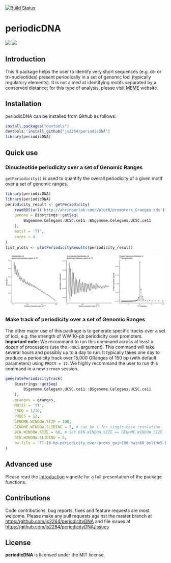 [![Build Status](https://travis-ci.com/js2264/periodicDNA.svg?branch=master)](https://travis-ci.com/js2264/periodicDNA)

# periodicDNA

![](man/images/TT_tissue-specific-classes.png)
![](man/images/WW-TT-AA-10bp-periodicity_tissue-spe-TSSs.png)

## Introduction

This R package helps the user to identify very short sequences (e.g. di- or 
tri-nucleotides) present periodically in a set of genomic loci (typically 
regulatory elements). It is not aimed at identifying motifs separated by a 
conserved distance; for this type of analysis, please visit 
[MEME](http://meme-suite.org) website.

## Installation

periodicDNA can be installed from Github as follows:

```r
install.packages("devtools")
devtools::install_github("js2264/periodicDNA")
library(periodicDNA)
```

## Quick use

### Dinucleotide periodicity over a set of Genomic Ranges

`getPeriodicity()` is used to quantify the overall periodicity of a 
given motif over a set of genomic ranges.

```r
library(periodicDNA)
library(periodicDNA)
periodicity_result <- getPeriodicity(
    readRDS(url('http://ahringerlab.com/VplotR/promoters_Granges.rds')),
    genome = Biostrings::getSeq(
        BSgenome.Celegans.UCSC.ce11::BSgenome.Celegans.UCSC.ce11
    ), 
    motif = 'TT', 
    cores = 4
)
list_plots <- plotPeriodicityResults(periodicity_result)
```

![TT-periodicity](man/images/ubiquitous-promoters_TT-periodicity.png)

### Make track of periodicity over a set of Genomic Ranges

The other major use of this package is to generate specific tracks 
over a set of loci, e.g. the strength of WW 10-pb periodicity over promoters.  
**Important note:** We recommand to run this command across at least a dozen of
processors (use the `PROCS` argument). This command will take several hours and
possibly up to a day to run. It typically takes one day to produce a periodicity
track over 15,000 GRanges of 150 bp (with default parameters) using `PROCS = 12`.
We highly recommand the user to run this command in a new `screen` session. 

```r
generatePeriodicityTrack(
    Biostrings::getSeq(
        BSgenome.Celegans.UCSC.ce11::BSgenome.Celegans.UCSC.ce11
    ),
    granges = granges, 
    MOTIF = 'TT',
    FREQ = 1/10,
    PROCS = 12, 
    GENOME.WINDOW.SIZE = 100, 
    GENOME.WINDOW.SLIDING = 2, # can be 1 for single-base resolution
    BIN.WINDOW.SIZE = 60, # Set BIN.WINDOW.SIZE == GENOME.WINDOW.SIZE for no sliding window
    BIN.WINDOW.SLIDING = 5, 
    bw.file = 'TT-10-bp-periodicity_over-proms_gwin100_bwin60_bslide5.bw'
)
```

## Advanced use

Please read the [Introduction](vignettes/Introduction.md) vignette 
for a full presentation of the package functions.

## Contributions
Code contributions, bug reports, fixes and feature requests are most welcome.
Please make any pull requests against the master branch at 
https://github.com/js2264/periodicityDNA
and file issues at https://github.com/js2264/periodicityDNA/issues


## License 
**periodicDNA** is licensed under the MIT license.